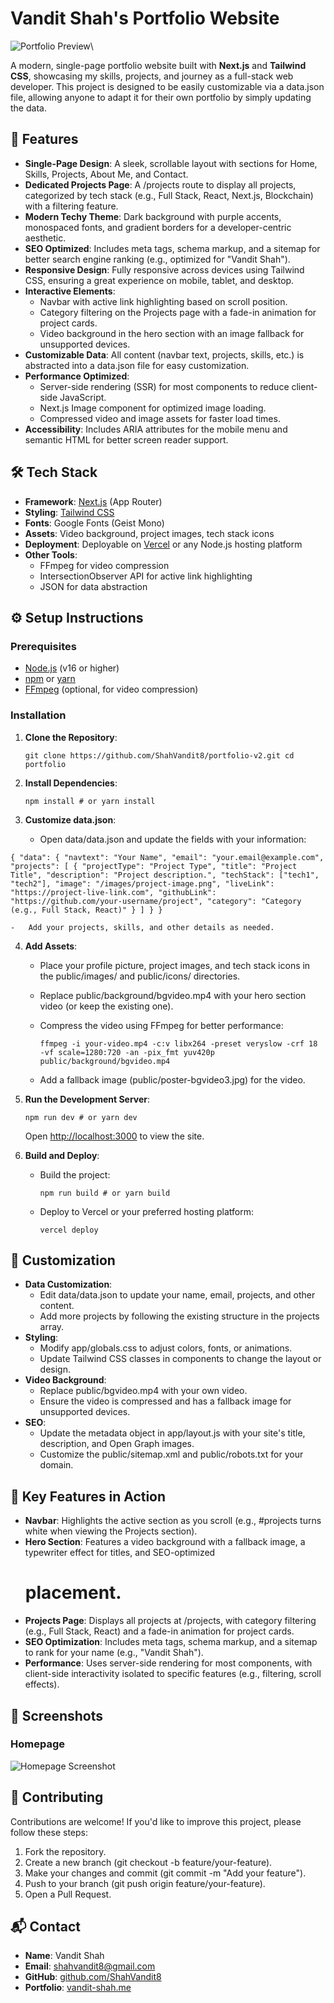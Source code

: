 Vandit Shah's Portfolio Website
===============================

![Portfolio Preview](https://vandit-shah.me/images/og-image.png)\

A modern, single-page portfolio website built with **Next.js** and **Tailwind CSS**, showcasing my skills, projects, and journey as a full-stack web developer. This project is designed to be easily customizable via a data.json file, allowing anyone to adapt it for their own portfolio by simply updating the data.

🚀 Features
-----------

-   **Single-Page Design**: A sleek, scrollable layout with sections for Home, Skills, Projects, About Me, and Contact.
-   **Dedicated Projects Page**: A /projects route to display all projects, categorized by tech stack (e.g., Full Stack, React, Next.js, Blockchain) with a filtering feature.
-   **Modern Techy Theme**: Dark background with purple accents, monospaced fonts, and gradient borders for a developer-centric aesthetic.
-   **SEO Optimized**: Includes meta tags, schema markup, and a sitemap for better search engine ranking (e.g., optimized for "Vandit Shah").
-   **Responsive Design**: Fully responsive across devices using Tailwind CSS, ensuring a great experience on mobile, tablet, and desktop.
-   **Interactive Elements**:
    -   Navbar with active link highlighting based on scroll position.
    -   Category filtering on the Projects page with a fade-in animation for project cards.
    -   Video background in the hero section with an image fallback for unsupported devices.
-   **Customizable Data**: All content (navbar text, projects, skills, etc.) is abstracted into a data.json file for easy customization.
-   **Performance Optimized**:
    -   Server-side rendering (SSR) for most components to reduce client-side JavaScript.
    -   Next.js Image component for optimized image loading.
    -   Compressed video and image assets for faster load times.
-   **Accessibility**: Includes ARIA attributes for the mobile menu and semantic HTML for better screen reader support.

🛠️ Tech Stack
--------------

-   **Framework**: [Next.js](https://nextjs.org/) (App Router)
-   **Styling**: [Tailwind CSS](https://tailwindcss.com/)
-   **Fonts**: Google Fonts (Geist Mono)
-   **Assets**: Video background, project images, tech stack icons
-   **Deployment**: Deployable on [Vercel](https://vercel.com/) or any Node.js hosting platform
-   **Other Tools**:
    -   FFmpeg for video compression
    -   IntersectionObserver API for active link highlighting
    -   JSON for data abstraction



⚙️ Setup Instructions
---------------------

### Prerequisites

-   [Node.js](https://nodejs.org/) (v16 or higher)
-   [npm](https://www.npmjs.com/) or [yarn](https://yarnpkg.com/)
-   [FFmpeg](https://ffmpeg.org/) (optional, for video compression)

### Installation

1.  **Clone the Repository**:

    `git clone https://github.com/ShahVandit8/portfolio-v2.git cd portfolio`

2.  **Install Dependencies**:

    `npm install # or yarn install`

3.  **Customize data.json**:
    -   Open data/data.json and update the fields with your information:

`
{ "data": { "navtext": "Your Name", "email": "your.email@example.com", "projects": [ { "projectType": "Project Type", "title": "Project Title", "description": "Project description.", "techStack": ["tech1", "tech2"], "image": "/images/project-image.png", "liveLink": "https://project-live-link.com", "githubLink": "https://github.com/your-username/project", "category": "Category (e.g., Full Stack, React)" } ] } }
`

    -   Add your projects, skills, and other details as needed.
4.  **Add Assets**:
    -   Place your profile picture, project images, and tech stack icons in the public/images/ and public/icons/ directories.
    -   Replace public/background/bgvideo.mp4 with your hero section video (or keep the existing one).
    -   Compress the video using FFmpeg for better performance:


        `ffmpeg -i your-video.mp4 -c:v libx264 -preset veryslow -crf 18 -vf scale=1280:720 -an -pix_fmt yuv420p public/background/bgvideo.mp4`

    -   Add a fallback image (public/poster-bgvideo3.jpg) for the video.
5.  **Run the Development Server**:

    `npm run dev # or yarn dev`

    Open <http://localhost:3000> to view the site.
6.  **Build and Deploy**:
    -   Build the project:

        `npm run build # or yarn build`

    -   Deploy to Vercel or your preferred hosting platform:

        `vercel deploy`

🎨 Customization
----------------

-   **Data Customization**:
    -   Edit data/data.json to update your name, email, projects, and other content.
    -   Add more projects by following the existing structure in the projects array.
-   **Styling**:
    -   Modify app/globals.css to adjust colors, fonts, or animations.
    -   Update Tailwind CSS classes in components to change the layout or design.
-   **Video Background**:
    -   Replace public/bgvideo.mp4 with your own video.
    -   Ensure the video is compressed and has a fallback image for unsupported devices.
-   **SEO**:
    -   Update the metadata object in app/layout.js with your site's title, description, and Open Graph images.
    -   Customize the public/sitemap.xml and public/robots.txt for your domain.

🌟 Key Features in Action
-------------------------

-   **Navbar**: Highlights the active section as you scroll (e.g., #projects turns white when viewing the Projects section).
-   **Hero Section**: Features a video background with a fallback image, a typewriter effect for titles, and SEO-optimized <h1> placement.
-   **Projects Page**: Displays all projects at /projects, with category filtering (e.g., Full Stack, React) and a fade-in animation for project cards.
-   **SEO Optimization**: Includes meta tags, schema markup, and a sitemap to rank for your name (e.g., "Vandit Shah").
-   **Performance**: Uses server-side rendering for most components, with client-side interactivity isolated to specific features (e.g., filtering, scroll effects).

📸 Screenshots
--------------

### Homepage

![Homepage Screenshot](https://i.ibb.co/0RThbyLD/screencapture-localhost-3000-2025-04-05-15-44-32.png)


🤝 Contributing
---------------

Contributions are welcome! If you'd like to improve this project, please follow these steps:

1.  Fork the repository.
2.  Create a new branch (git checkout -b feature/your-feature).
3.  Make your changes and commit (git commit -m "Add your feature").
4.  Push to your branch (git push origin feature/your-feature).
5.  Open a Pull Request.


📬 Contact
----------

-   **Name**: Vandit Shah
-   **Email**: <shahvandit8@gmail.com>
-   **GitHub**: [github.com/ShahVandit8](https://github.com/ShahVandit8)
-   **Portfolio**: [vandit-shah.me](https://vandit-shah.me)